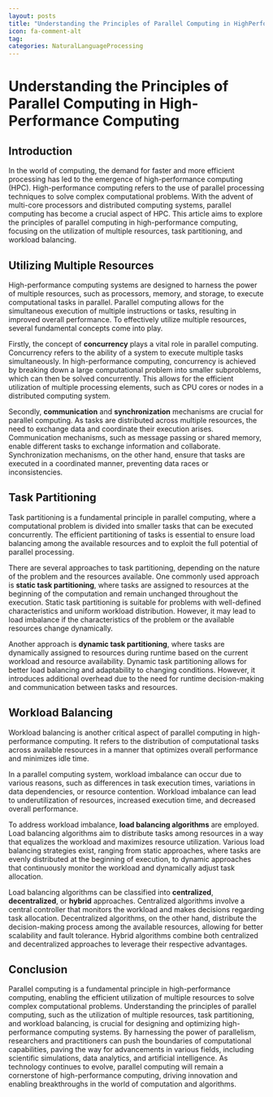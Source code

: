 ```yaml
---
layout: posts
title: "Understanding the Principles of Parallel Computing in HighPerformance Computing"
icon: fa-comment-alt
tag:      
categories: NaturalLanguageProcessing
---
```



# Understanding the Principles of Parallel Computing in High-Performance Computing

## Introduction
In the world of computing, the demand for faster and more efficient processing has led to the emergence of high-performance computing (HPC). High-performance computing refers to the use of parallel processing techniques to solve complex computational problems. With the advent of multi-core processors and distributed computing systems, parallel computing has become a crucial aspect of HPC. This article aims to explore the principles of parallel computing in high-performance computing, focusing on the utilization of multiple resources, task partitioning, and workload balancing.

## Utilizing Multiple Resources
High-performance computing systems are designed to harness the power of multiple resources, such as processors, memory, and storage, to execute computational tasks in parallel. Parallel computing allows for the simultaneous execution of multiple instructions or tasks, resulting in improved overall performance. To effectively utilize multiple resources, several fundamental concepts come into play.

Firstly, the concept of **concurrency** plays a vital role in parallel computing. Concurrency refers to the ability of a system to execute multiple tasks simultaneously. In high-performance computing, concurrency is achieved by breaking down a large computational problem into smaller subproblems, which can then be solved concurrently. This allows for the efficient utilization of multiple processing elements, such as CPU cores or nodes in a distributed computing system.

Secondly, **communication** and **synchronization** mechanisms are crucial for parallel computing. As tasks are distributed across multiple resources, the need to exchange data and coordinate their execution arises. Communication mechanisms, such as message passing or shared memory, enable different tasks to exchange information and collaborate. Synchronization mechanisms, on the other hand, ensure that tasks are executed in a coordinated manner, preventing data races or inconsistencies.

## Task Partitioning
Task partitioning is a fundamental principle in parallel computing, where a computational problem is divided into smaller tasks that can be executed concurrently. The efficient partitioning of tasks is essential to ensure load balancing among the available resources and to exploit the full potential of parallel processing.

There are several approaches to task partitioning, depending on the nature of the problem and the resources available. One commonly used approach is **static task partitioning**, where tasks are assigned to resources at the beginning of the computation and remain unchanged throughout the execution. Static task partitioning is suitable for problems with well-defined characteristics and uniform workload distribution. However, it may lead to load imbalance if the characteristics of the problem or the available resources change dynamically.

Another approach is **dynamic task partitioning**, where tasks are dynamically assigned to resources during runtime based on the current workload and resource availability. Dynamic task partitioning allows for better load balancing and adaptability to changing conditions. However, it introduces additional overhead due to the need for runtime decision-making and communication between tasks and resources.

## Workload Balancing
Workload balancing is another critical aspect of parallel computing in high-performance computing. It refers to the distribution of computational tasks across available resources in a manner that optimizes overall performance and minimizes idle time.

In a parallel computing system, workload imbalance can occur due to various reasons, such as differences in task execution times, variations in data dependencies, or resource contention. Workload imbalance can lead to underutilization of resources, increased execution time, and decreased overall performance.

To address workload imbalance, **load balancing algorithms** are employed. Load balancing algorithms aim to distribute tasks among resources in a way that equalizes the workload and maximizes resource utilization. Various load balancing strategies exist, ranging from static approaches, where tasks are evenly distributed at the beginning of execution, to dynamic approaches that continuously monitor the workload and dynamically adjust task allocation.

Load balancing algorithms can be classified into **centralized**, **decentralized**, or **hybrid** approaches. Centralized algorithms involve a central controller that monitors the workload and makes decisions regarding task allocation. Decentralized algorithms, on the other hand, distribute the decision-making process among the available resources, allowing for better scalability and fault tolerance. Hybrid algorithms combine both centralized and decentralized approaches to leverage their respective advantages.

## Conclusion
Parallel computing is a fundamental principle in high-performance computing, enabling the efficient utilization of multiple resources to solve complex computational problems. Understanding the principles of parallel computing, such as the utilization of multiple resources, task partitioning, and workload balancing, is crucial for designing and optimizing high-performance computing systems. By harnessing the power of parallelism, researchers and practitioners can push the boundaries of computational capabilities, paving the way for advancements in various fields, including scientific simulations, data analytics, and artificial intelligence. As technology continues to evolve, parallel computing will remain a cornerstone of high-performance computing, driving innovation and enabling breakthroughs in the world of computation and algorithms.
